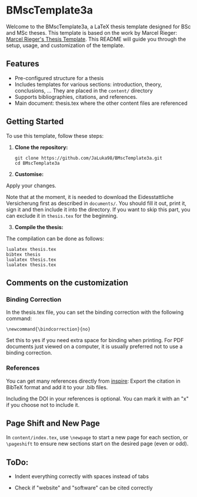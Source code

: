 # BMscTemplate3a

Welcome to the BMscTemplate3a, a LaTeX thesis template designed for BSc and MSc theses. This template is based on the work by Marcel Rieger: [Marcel Rieger's Thesis Template](https://gitlab.cern.ch/aachen-3a-cms/thesis-template). This README will guide you through the setup, usage, and customization of the template.

## Features

- Pre-configured structure for a thesis
- Includes templates for various sections: introduction, theory, conclusions, ... They are placed in the `content/` directory
- Supports bibliographies, citations, and references.
- Main document: thesis.tex where the other content files are referenced

## Getting Started

To use this template, follow these steps:

1. **Clone the repository:**
   ```
   git clone https://github.com/JaLuka98/BMscTemplate3a.git
   cd BMscTemplate3a
   ```

2. **Customise:**

Apply your changes. 

Note that at the moment, it is needed to download the Eidesstattliche Versicherung first as described in `documents/`. You should fill it out, print it, sign it and then include it into the directory. If you want to skip this part, you can exclude it in `thesis.tex` for the beginning.

3. **Compile the thesis:**

  The compilation can be done as follows:
  ```
  lualatex thesis.tex
  bibtex thesis
  lualatex thesis.tex
  lualatex thesis.tex
  ```

## Comments on the customization
### Binding Correction
In the thesis.tex file, you can set the binding correction with the following command:

`\newcommand{\bindcorrection}{no}`

Set this to yes if you need extra space for binding when printing. For PDF documents just viewed on a computer, it is usually preferred not to use a binding correction.

### References
You can get many references directly from [inspire](https://inspirehep.net/):
Export the citation in BibTeX format and add it to your .bib files.

Including the DOI in your references is optional. You can mark it with an "x" if you choose not to include it.

## Page Shift and New Page

In `content/index.tex`, use `\newpage` to start a new page for each section, or `\pageshift` to ensure new sections start on the desired page (even or odd). 



## ToDo:
- Indent everything correctly with spaces instead of tabs

- Check if "website" and "software" can be cited correctly
